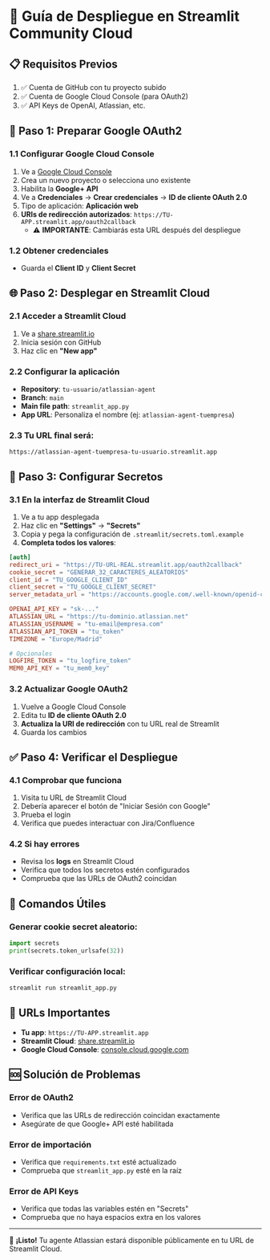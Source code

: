 # 🚀 Guía de Despliegue en Streamlit Community Cloud

## 📋 **Requisitos Previos**

1. ✅ Cuenta de GitHub con tu proyecto subido
2. ✅ Cuenta de Google Cloud Console (para OAuth2)
3. ✅ API Keys de OpenAI, Atlassian, etc.

## 🔧 **Paso 1: Preparar Google OAuth2**

### 1.1 Configurar Google Cloud Console
1. Ve a [Google Cloud Console](https://console.cloud.google.com/)
2. Crea un nuevo proyecto o selecciona uno existente
3. Habilita la **Google+ API**
4. Ve a **Credenciales** → **Crear credenciales** → **ID de cliente OAuth 2.0**
5. Tipo de aplicación: **Aplicación web**
6. **URIs de redirección autorizados**: `https://TU-APP.streamlit.app/oauth2callback`
   - ⚠️ **IMPORTANTE**: Cambiarás esta URL después del despliegue

### 1.2 Obtener credenciales
- Guarda el **Client ID** y **Client Secret**

## 🌐 **Paso 2: Desplegar en Streamlit Cloud**

### 2.1 Acceder a Streamlit Cloud
1. Ve a [share.streamlit.io](https://share.streamlit.io)
2. Inicia sesión con GitHub
3. Haz clic en **"New app"**

### 2.2 Configurar la aplicación
- **Repository**: `tu-usuario/atlassian-agent`
- **Branch**: `main`
- **Main file path**: `streamlit_app.py`
- **App URL**: Personaliza el nombre (ej: `atlassian-agent-tuempresa`)

### 2.3 Tu URL final será:
```
https://atlassian-agent-tuempresa-tu-usuario.streamlit.app
```

## 🔐 **Paso 3: Configurar Secretos**

### 3.1 En la interfaz de Streamlit Cloud
1. Ve a tu app desplegada
2. Haz clic en **"Settings"** → **"Secrets"**
3. Copia y pega la configuración de `.streamlit/secrets.toml.example`
4. **Completa todos los valores**:

```toml
[auth]
redirect_uri = "https://TU-URL-REAL.streamlit.app/oauth2callback"
cookie_secret = "GENERAR_32_CARACTERES_ALEATORIOS"
client_id = "TU_GOOGLE_CLIENT_ID"
client_secret = "TU_GOOGLE_CLIENT_SECRET"
server_metadata_url = "https://accounts.google.com/.well-known/openid-configuration"

OPENAI_API_KEY = "sk-..."
ATLASSIAN_URL = "https://tu-dominio.atlassian.net"
ATLASSIAN_USERNAME = "tu-email@empresa.com"
ATLASSIAN_API_TOKEN = "tu_token"
TIMEZONE = "Europe/Madrid"

# Opcionales
LOGFIRE_TOKEN = "tu_logfire_token"
MEM0_API_KEY = "tu_mem0_key"
```

### 3.2 Actualizar Google OAuth2
1. Vuelve a Google Cloud Console
2. Edita tu **ID de cliente OAuth 2.0**
3. **Actualiza la URI de redirección** con tu URL real de Streamlit
4. Guarda los cambios

## ✅ **Paso 4: Verificar el Despliegue**

### 4.1 Comprobar que funciona
1. Visita tu URL de Streamlit Cloud
2. Debería aparecer el botón de "Iniciar Sesión con Google"
3. Prueba el login
4. Verifica que puedes interactuar con Jira/Confluence

### 4.2 Si hay errores
- Revisa los **logs** en Streamlit Cloud
- Verifica que todos los secretos estén configurados
- Comprueba que las URLs de OAuth2 coincidan

## 🔧 **Comandos Útiles**

### Generar cookie secret aleatorio:
```python
import secrets
print(secrets.token_urlsafe(32))
```

### Verificar configuración local:
```bash
streamlit run streamlit_app.py
```

## 🎯 **URLs Importantes**

- **Tu app**: `https://TU-APP.streamlit.app`
- **Streamlit Cloud**: [share.streamlit.io](https://share.streamlit.io)
- **Google Cloud Console**: [console.cloud.google.com](https://console.cloud.google.com)

## 🆘 **Solución de Problemas**

### Error de OAuth2
- Verifica que las URLs de redirección coincidan exactamente
- Asegúrate de que Google+ API esté habilitada

### Error de importación
- Verifica que `requirements.txt` esté actualizado
- Comprueba que `streamlit_app.py` esté en la raíz

### Error de API Keys
- Verifica que todas las variables estén en "Secrets"
- Comprueba que no haya espacios extra en los valores

---

🎉 **¡Listo!** Tu agente Atlassian estará disponible públicamente en tu URL de Streamlit Cloud. 